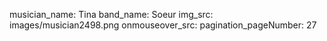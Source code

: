 musician_name: Tina
band_name: Soeur
img_src: images/musician2498.png
onmouseover_src: 
pagination_pageNumber: 27